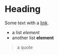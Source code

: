 # Heading

Some text with a [link](http://example.org "alt").

* a list _element_
* another list __element__

> a quote
